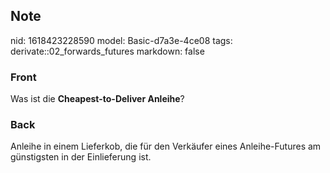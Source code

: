 ## Note
nid: 1618423228590
model: Basic-d7a3e-4ce08
tags: derivate::02_forwards_futures
markdown: false

### Front
Was ist die <b>Cheapest-to-Deliver Anleihe</b>?

### Back
Anleihe in einem Lieferkob, die für den Verkäufer eines Anleihe-Futures am günstigsten in der Einlieferung ist.
